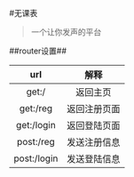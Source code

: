 #无课表
>一个让你发声的平台

##router设置##

|url|解释|
|:--:|:--:|
|get:/|返回主页|
|get:/reg|返回注册页面|
|get:/login|返回登陆页面|
|post:/reg|发送注册信息|
|post:/login|发送登陆信息|

